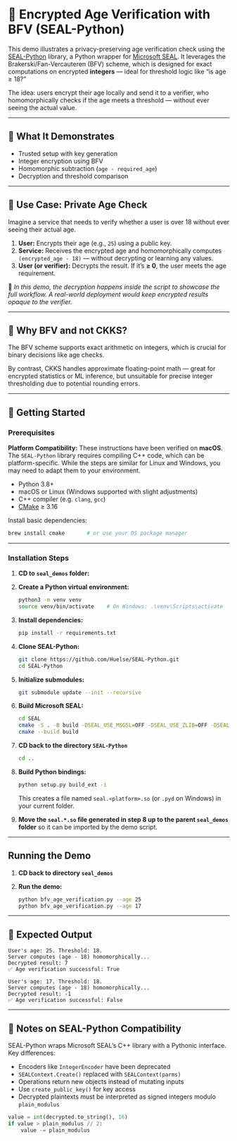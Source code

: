 # 🧠 Encrypted Age Verification with BFV (SEAL-Python)

This demo illustrates a privacy-preserving age verification check using the [SEAL-Python](https://github.com/Huelse/SEAL-Python) library, a Python wrapper for [Microsoft SEAL](https://github.com/microsoft/SEAL). It leverages the Brakerski/Fan-Vercauteren (BFV) scheme, which is designed for exact computations on encrypted **integers** — ideal for threshold logic like “is age ≥ 18?”

The idea: users encrypt their age locally and send it to a verifier, who homomorphically checks if the age meets a threshold — without ever seeing the actual value.

---

## 🧠 What It Demonstrates

- Trusted setup with key generation
- Integer encryption using BFV
- Homomorphic subtraction (`age - required_age`)
- Decryption and threshold comparison

---

## 🎯 Use Case: Private Age Check

Imagine a service that needs to verify whether a user is over 18 without ever seeing their actual age.

1. **User:** Encrypts their age (e.g., `25`) using a public key.
2. **Service:** Receives the encrypted age and homomorphically computes `(encrypted_age - 18)` — without decrypting or learning any values.
3. **User (or verifier):** Decrypts the result. If it’s **≥ 0**, the user meets the age requirement.

🧪 _In this demo, the decryption happens inside the script to showcase the full workflow. A real-world deployment would keep encrypted results opaque to the verifier._

---

## 🤔 Why BFV and not CKKS?

The BFV scheme supports exact arithmetic on integers, which is crucial for binary decisions like age checks.

By contrast, CKKS handles approximate floating-point math — great for encrypted statistics or ML inference, but unsuitable for precise integer thresholding due to potential rounding errors.

---

## 🚀 Getting Started

### Prerequisites

**Platform Compatibility:** These instructions have been verified on **macOS**. The `SEAL-Python` library requires compiling C++ code, which can be platform-specific. While the steps are similar for Linux and Windows, you may need to adapt them to your environment.

- Python 3.8+
- macOS or Linux (Windows supported with slight adjustments)
- C++ compiler (e.g. `clang`, `gcc`)
- [CMake](https://cmake.org/download/) ≥ 3.16


Install basic dependencies:
```bash
brew install cmake       # or use your OS package manager
```

---

### Installation Steps

1. **CD to `seal_demos` folder:**

2. **Create a Python virtual environment:**
   ```bash
   python3 -m venv venv
   source venv/bin/activate    # On Windows: .\venv\Scripts\activate
   ```

3. **Install dependencies:**
   ```bash
   pip install -r requirements.txt
   ```

4. **Clone SEAL-Python:**
   ```bash
   git clone https://github.com/Huelse/SEAL-Python.git
   cd SEAL-Python
   ```

5. **Initialize submodules:**
   ```bash
   git submodule update --init --recursive
   ```

6. **Build Microsoft SEAL:**
   ```bash
   cd SEAL
   cmake -S . -B build -DSEAL_USE_MSGSL=OFF -DSEAL_USE_ZLIB=OFF -DSEAL_USE_ZSTD=OFF
   cmake --build build
   ```

7. **CD back to the directory `SEAL-Python`**
    ```bash 
    cd .. 
    ```

8. **Build Python bindings:**
   ```bash
   python setup.py build_ext -i
   ```

   This creates a file named `seal.<platform>.so` (or `.pyd` on Windows) in your current folder.

9. **Move the `seal.*.so` file generated in step 8 up to the parent `seal_demos` folder** so it can be imported by the demo script.

---

## Running the Demo

1. **CD back to directory `seal_demos`**

2. **Run the demo:**
   ```bash
   python bfv_age_verification.py --age 25
   python bfv_age_verification.py --age 17
   ```

---

## 🧾 Expected Output

```text
User's age: 25. Threshold: 18.
Server computes (age - 18) homomorphically...
Decrypted result: 7
✅ Age verification successful: True

User's age: 17. Threshold: 18.
Server computes (age - 18) homomorphically...
Decrypted result: -1
✅ Age verification successful: False
```

---

## 🧩 Notes on SEAL-Python Compatibility

SEAL-Python wraps Microsoft SEAL’s C++ library with a Pythonic interface. Key differences:

- Encoders like `IntegerEncoder` have been deprecated
- `SEALContext.Create()` replaced with `SEALContext(parms)`
- Operations return new objects instead of mutating inputs
- Use `create_public_key()` for key access
- Decrypted plaintexts must be interpreted as signed integers modulo `plain_modulus`

```python
value = int(decrypted.to_string(), 16)
if value > plain_modulus // 2:
    value -= plain_modulus
```

